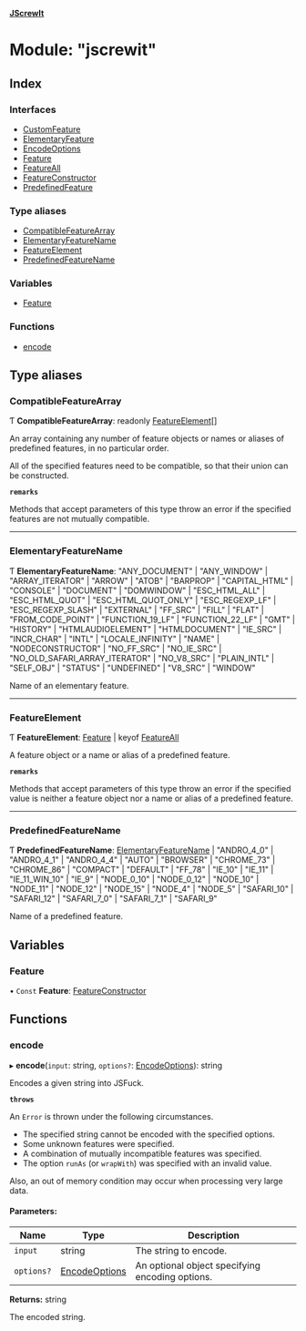 **[JScrewIt](../README.md)**

# Module: "jscrewit"

## Index

### Interfaces

* [CustomFeature](../interfaces/_jscrewit_.customfeature.md)
* [ElementaryFeature](../interfaces/_jscrewit_.elementaryfeature.md)
* [EncodeOptions](../interfaces/_jscrewit_.encodeoptions.md)
* [Feature](../interfaces/_jscrewit_.feature.md)
* [FeatureAll](../interfaces/_jscrewit_.featureall.md)
* [FeatureConstructor](../interfaces/_jscrewit_.featureconstructor.md)
* [PredefinedFeature](../interfaces/_jscrewit_.predefinedfeature.md)

### Type aliases

* [CompatibleFeatureArray](_jscrewit_.md#compatiblefeaturearray)
* [ElementaryFeatureName](_jscrewit_.md#elementaryfeaturename)
* [FeatureElement](_jscrewit_.md#featureelement)
* [PredefinedFeatureName](_jscrewit_.md#predefinedfeaturename)

### Variables

* [Feature](_jscrewit_.md#feature)

### Functions

* [encode](_jscrewit_.md#encode)

## Type aliases

### CompatibleFeatureArray

Ƭ  **CompatibleFeatureArray**: readonly [FeatureElement](_jscrewit_.md#featureelement)[]

An array containing any number of feature objects or names or aliases of predefined features,
in no particular order.

All of the specified features need to be compatible, so that their union can be constructed.

**`remarks`** 

Methods that accept parameters of this type throw an error if the specified features are not
mutually compatible.

___

### ElementaryFeatureName

Ƭ  **ElementaryFeatureName**: \"ANY\_DOCUMENT\" \| \"ANY\_WINDOW\" \| \"ARRAY\_ITERATOR\" \| \"ARROW\" \| \"ATOB\" \| \"BARPROP\" \| \"CAPITAL\_HTML\" \| \"CONSOLE\" \| \"DOCUMENT\" \| \"DOMWINDOW\" \| \"ESC\_HTML\_ALL\" \| \"ESC\_HTML\_QUOT\" \| \"ESC\_HTML\_QUOT\_ONLY\" \| \"ESC\_REGEXP\_LF\" \| \"ESC\_REGEXP\_SLASH\" \| \"EXTERNAL\" \| \"FF\_SRC\" \| \"FILL\" \| \"FLAT\" \| \"FROM\_CODE\_POINT\" \| \"FUNCTION\_19\_LF\" \| \"FUNCTION\_22\_LF\" \| \"GMT\" \| \"HISTORY\" \| \"HTMLAUDIOELEMENT\" \| \"HTMLDOCUMENT\" \| \"IE\_SRC\" \| \"INCR\_CHAR\" \| \"INTL\" \| \"LOCALE\_INFINITY\" \| \"NAME\" \| \"NODECONSTRUCTOR\" \| \"NO\_FF\_SRC\" \| \"NO\_IE\_SRC\" \| \"NO\_OLD\_SAFARI\_ARRAY\_ITERATOR\" \| \"NO\_V8\_SRC\" \| \"PLAIN\_INTL\" \| \"SELF\_OBJ\" \| \"STATUS\" \| \"UNDEFINED\" \| \"V8\_SRC\" \| \"WINDOW\"

Name of an elementary feature.

___

### FeatureElement

Ƭ  **FeatureElement**: [Feature](../interfaces/_jscrewit_.customfeature.md#feature) \| keyof [FeatureAll](../interfaces/_jscrewit_.featureall.md)

A feature object or a name or alias of a predefined feature.

**`remarks`** 

Methods that accept parameters of this type throw an error if the specified value is neither
a feature object nor a name or alias of a predefined feature.

___

### PredefinedFeatureName

Ƭ  **PredefinedFeatureName**: [ElementaryFeatureName](_jscrewit_.md#elementaryfeaturename) \| \"ANDRO\_4\_0\" \| \"ANDRO\_4\_1\" \| \"ANDRO\_4\_4\" \| \"AUTO\" \| \"BROWSER\" \| \"CHROME\_73\" \| \"CHROME\_86\" \| \"COMPACT\" \| \"DEFAULT\" \| \"FF\_78\" \| \"IE\_10\" \| \"IE\_11\" \| \"IE\_11\_WIN\_10\" \| \"IE\_9\" \| \"NODE\_0\_10\" \| \"NODE\_0\_12\" \| \"NODE\_10\" \| \"NODE\_11\" \| \"NODE\_12\" \| \"NODE\_15\" \| \"NODE\_4\" \| \"NODE\_5\" \| \"SAFARI\_10\" \| \"SAFARI\_12\" \| \"SAFARI\_7\_0\" \| \"SAFARI\_7\_1\" \| \"SAFARI\_9\"

Name of a predefined feature.

## Variables

### Feature

• `Const` **Feature**: [FeatureConstructor](../interfaces/_jscrewit_.featureconstructor.md)

## Functions

### encode

▸ **encode**(`input`: string, `options?`: [EncodeOptions](../interfaces/_jscrewit_.encodeoptions.md)): string

Encodes a given string into JSFuck.

**`throws`** 

An `Error` is thrown under the following circumstances.
 - The specified string cannot be encoded with the specified options.
 - Some unknown features were specified.
 - A combination of mutually incompatible features was specified.
 - The option `runAs` (or `wrapWith`) was specified with an invalid value.

Also, an out of memory condition may occur when processing very large data.

#### Parameters:

Name | Type | Description |
------ | ------ | ------ |
`input` | string |   The string to encode.  |
`options?` | [EncodeOptions](../interfaces/_jscrewit_.encodeoptions.md) |   An optional object specifying encoding options.  |

**Returns:** string

The encoded string.
